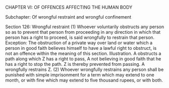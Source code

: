 CHAPTER VI: OF OFFENCES AFFECTING THE HUMAN BODY

Subchapter: Of wrongful restraint and wrongful confinement

Section 126: Wrongful restraint
(1) Whoever voluntarily obstructs any person so as to prevent that person from proceeding in any direction in which that person has a right to proceed, is said wrongfully to restrain that person.
Exception: The obstruction of a private way over land or water which a person in good faith believes himself to have a lawful right to obstruct, is not an offence within the meaning of this section.
Illustration.
A obstructs a path along which Z has a right to pass, A not believing in good faith that he has a right to stop the path. Z is thereby prevented from passing. A wrongfully restrains Z. (2) Whoever wrongfully restrains any person shall be punished with simple imprisonment for a term which may extend to one month, or with fine which may extend to five thousand rupees, or with both.

